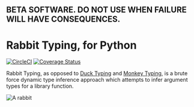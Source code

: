 ## BETA SOFTWARE. DO NOT USE WHEN FAILURE WILL HAVE CONSEQUENCES.

# Rabbit Typing, for Python

[![CircleCI](https://circleci.com/gh/strawberry-jam-cabal/aft.svg?style=svg)](https://circleci.com/gh/strawberry-jam-cabal/aft)
[![Coverage Status](https://coveralls.io/repos/github/strawberry-jam-cabal/aft/badge.svg?branch=coveralls)](https://coveralls.io/github/strawberry-jam-cabal/aft?branch=coveralls)

Rabbit Typing, as opposed to [Duck Typing](https://www.python.org/) and
[Monkey Typing](https://github.com/Instagram/MonkeyType), is a brute force
dynamic type inference approach which attempts to infer argument types for a
library function.

![A rabbit](https://github.com/strawberry-jam-cabal/aft/raw/master/rabbit.jpg)

